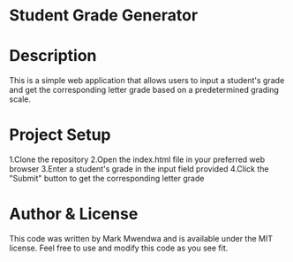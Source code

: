 # Student Grade Generator
# Description
This is a simple web application that allows users to input a student's grade and get the corresponding letter grade based on a predetermined grading scale.

# Project Setup
1.Clone the repository
2.Open the index.html file in your preferred web browser
3.Enter a student's grade in the input field provided
4.Click the "Submit" button to get the corresponding letter grade
# Author & License
This code was written by Mark Mwendwa and is available under the MIT license. Feel free to use and modify this code as you see fit.



